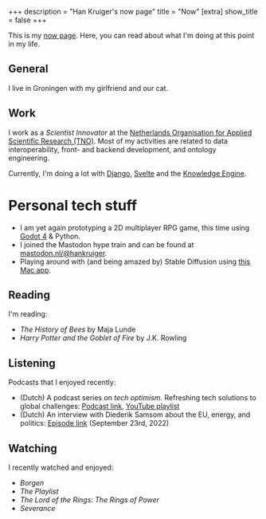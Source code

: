 +++
description = "Han Kruiger's now page"
title = "Now"
[extra]
show_title = false
+++

This is my [now page](https://nownownow.com/about).
Here, you can read about what I'm doing at this point in my life.

## General
I live in Groningen with my girlfriend and our cat.

## Work
I work as a *Scientist Innovator* at the [Netherlands Organisation for Applied Scientific Research (TNO)](https://www.tno.nl/en/).
Most of my activities are related to data interoperability, front- and backend development, and ontology engineering.

Currently, I'm doing a lot with [Django](https://www.djangoproject.com), [Svelte](https://svelte.dev/) and the [Knowledge Engine](https://github.com/tno/knowledge-engine).

# Personal tech stuff

- I am yet again prototyping a 2D multiplayer RPG game, this time using [Godot 4](https://godotengine.org) & Python.
- I joined the Mastodon hype train and can be found at [mastodon.nl/@hankruiger](https://mastodon.nl/@hankruiger).
- Playing around with (and being amazed by) Stable Diffusion using [this Mac app](https://diffusionbee.com).

## Reading
I'm reading:

- *The History of Bees* by Maja Lunde
- *Harry Potter and the Goblet of Fire* by J.K. Rowling

## Listening
Podcasts that I enjoyed recently:

- (Dutch) A podcast series on *tech optimism*. Refreshing tech solutions to global challenges: [Podcast link](https://pca.st/podcast/dd9a7d90-fbeb-0133-9c92-59d98c6b72b8), [YouTube playlist](https://youtube.com/playlist?list=PLx-XPvxlN-7_1cfRF_KrN1dSnr2h4Fk5-)
- (Dutch) An interview with Diederik Samsom about the EU, energy, and politics: [Episode link](https://pca.st/episode/f5e4910f-7bec-40f0-80e1-f5504881a85d) (September 23rd, 2022)

## Watching
I recently watched and enjoyed:

- *Borgen*
- *The Playlist*
- *The Lord of the Rings: The Rings of Power*
- *Severance*
